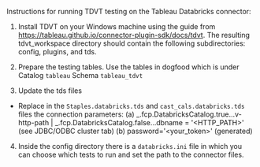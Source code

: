 Instructions for running TDVT testing on the Tableau Databricks connector:

1. Install TDVT on your Windows machine using the guide from https://tableau.github.io/connector-plugin-sdk/docs/tdvt. The resulting tdvt_workspace directory should contain the following subdirectories: config, plugins, and tds.

2. Prepare the testing tables.
Use the tables in dogfood which is under Catalog `tableau` Schema `tableau_tdvt`

3. Update the tds files
- Replace in the `Staples.databricks.tds` and `cast_cals.databricks.tds` files the connection parameters: 
   (a) _.fcp.DatabricksCatalog.true...v-http-path | _.fcp.DatabricksCatalog.false...dbname   = '<HTTP_PATH>' (see JDBC/ODBC cluster tab)
   (b) password='<your_token>' (generated)

4. Inside the config directory there is a `databricks.ini` file in which you can choose which tests to run and set the path to the connector files.


